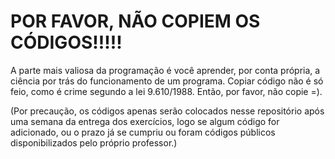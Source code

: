 # POR FAVOR, NÃO COPIEM OS CÓDIGOS!!!!!

A parte mais valiosa da programação é você aprender, por conta própria, a ciência por trás do funcionamento de um programa. Copiar código não é só feio, como é crime segundo a lei 9.610/1988. Então, por favor, não copie =).

(Por precaução, os códigos apenas serão colocados nesse repositório após uma semana da entrega dos exercícios, logo se algum código for adicionado, ou o prazo já se cumpriu ou foram códigos públicos disponibilizados pelo próprio professor.)